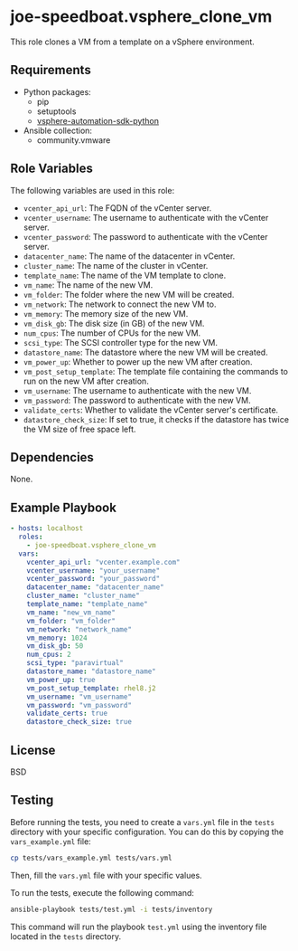 # joe-speedboat.vsphere_clone_vm

This role clones a VM from a template on a vSphere environment.

## Requirements

- Python packages:
  - pip
  - setuptools
  - [vsphere-automation-sdk-python](https://github.com/vmware/vsphere-automation-sdk-python)
- Ansible collection:
  - community.vmware

## Role Variables

The following variables are used in this role:

- `vcenter_api_url`: The FQDN of the vCenter server.
- `vcenter_username`: The username to authenticate with the vCenter server.
- `vcenter_password`: The password to authenticate with the vCenter server.
- `datacenter_name`: The name of the datacenter in vCenter.
- `cluster_name`: The name of the cluster in vCenter.
- `template_name`: The name of the VM template to clone.
- `vm_name`: The name of the new VM.
- `vm_folder`: The folder where the new VM will be created.
- `vm_network`: The network to connect the new VM to.
- `vm_memory`: The memory size of the new VM.
- `vm_disk_gb`: The disk size (in GB) of the new VM.
- `num_cpus`: The number of CPUs for the new VM.
- `scsi_type`: The SCSI controller type for the new VM.
- `datastore_name`: The datastore where the new VM will be created.
- `vm_power_up`: Whether to power up the new VM after creation.
- `vm_post_setup_template`: The template file containing the commands to run on the new VM after creation.
- `vm_username`: The username to authenticate with the new VM.
- `vm_password`: The password to authenticate with the new VM.
- `validate_certs`: Whether to validate the vCenter server's certificate.
- `datastore_check_size`: If set to true, it checks if the datastore has twice the VM size of free space left.

## Dependencies

None.

## Example Playbook

```yaml
- hosts: localhost
  roles:
    - joe-speedboat.vsphere_clone_vm
  vars:
    vcenter_api_url: "vcenter.example.com"
    vcenter_username: "your_username"
    vcenter_password: "your_password"
    datacenter_name: "datacenter_name"
    cluster_name: "cluster_name"
    template_name: "template_name"
    vm_name: "new_vm_name"
    vm_folder: "vm_folder"
    vm_network: "network_name"
    vm_memory: 1024
    vm_disk_gb: 50
    num_cpus: 2
    scsi_type: "paravirtual"
    datastore_name: "datastore_name"
    vm_power_up: true
    vm_post_setup_template: rhel8.j2
    vm_username: "vm_username"
    vm_password: "vm_password"
    validate_certs: true
    datastore_check_size: true
```

## License

BSD

## Testing

Before running the tests, you need to create a `vars.yml` file in the `tests` directory with your specific configuration. You can do this by copying the `vars_example.yml` file:

```bash
cp tests/vars_example.yml tests/vars.yml
```

Then, fill the `vars.yml` file with your specific values.

To run the tests, execute the following command:

```bash
ansible-playbook tests/test.yml -i tests/inventory
```

This command will run the playbook `test.yml` using the inventory file located in the `tests` directory.
